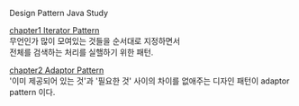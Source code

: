 Design Pattern Java Study

[chapter1 Iterator Pattern](https://github.com/jyshine/TIL/tree/master/Design_Pattern_Java/chapter01) <br>
무언인가 많이 모여있는 것들을 순서대로 지정하면서 <br>
전체를 검색하는 처리를 실핼하기 위한 패턴.<br>

[chapter2 Adaptor Pattern](https://github.com/jyshine/TIL/tree/master/Design_Pattern_Java/chapter02) <br>
'이미 제공되어 있는 것'과 '필요한 것' 사이의 차이를 없애주는 디자인 패턴이 adaptor pattern 이다.<br>
